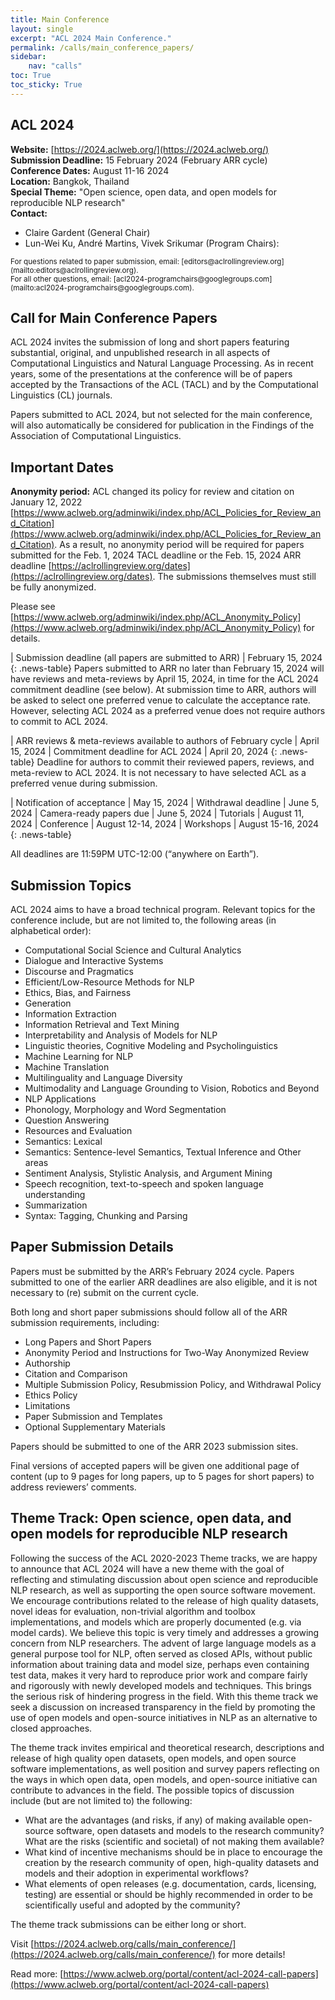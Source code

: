 ```yaml
---
title: Main Conference
layout: single
excerpt: "ACL 2024 Main Conference."
permalink: /calls/main_conference_papers/
sidebar: 
    nav: "calls"
toc: True
toc_sticky: True
---
```

## ACL 2024
**Website:** [https://2024.aclweb.org/](https://2024.aclweb.org/) <br>
**Submission Deadline:** 15 February 2024 (February ARR cycle) <br>
**Conference Dates:** August 11-16 2024 <br>
**Location:** Bangkok, Thailand <br>
**Special Theme:** "Open science, open data, and open models for reproducible NLP research" <br>
**Contact:**
- Claire Gardent (General Chair)
- Lun-Wei Ku, André Martins, Vivek Srikumar (Program Chairs):

<small>
For questions related to paper submission, email: [editors@aclrollingreview.org](mailto:editors@aclrollingreview.org). <br>
For all other questions, email: [acl2024-programchairs@googlegroups.com](mailto:acl2024-programchairs@googlegroups.com).
</small>

## Call for Main Conference Papers

ACL 2024 invites the submission of long and short papers featuring substantial, original, and unpublished research in all aspects of Computational Linguistics and Natural Language Processing. As in recent years, some of the presentations at the conference will be of papers accepted by the Transactions of the ACL (TACL) and by the Computational Linguistics
(CL) journals.

Papers submitted to ACL 2024, but not selected for the main conference, will also automatically be considered for publication in the Findings of the Association of Computational Linguistics.

## Important Dates

**Anonymity period:** ACL changed its policy for review and citation on January 12, 2022 [https://www.aclweb.org/adminwiki/index.php/ACL_Policies_for_Review_and_Citation](https://www.aclweb.org/adminwiki/index.php/ACL_Policies_for_Review_and_Citation).  As a result, no anonymity period will be required for papers submitted for the Feb. 1, 2024 TACL deadline or the Feb. 15, 2024 ARR deadline [https://aclrollingreview.org/dates](https://aclrollingreview.org/dates). The submissions themselves must still be fully anonymized.

Please see [https://www.aclweb.org/adminwiki/index.php/ACL_Anonymity_Policy](https://www.aclweb.org/adminwiki/index.php/ACL_Anonymity_Policy) for details.

<style>
.news-table { font-size: .9em; table-layout: fixed; text-align: left; }
.news-table tr td:nth-child(1) { font-weight: bold; width: 80em; }
.news-table { font-size: .9em; table-layout: fixed;}
/*.news-table tr td:nth-child(1) {font-weight: bold; width: 25em; }*/
.news-table tr td:nth-child(2) {width: 55em; }
</style>
| Submission deadline (all papers are submitted to ARR) | February 15, 2024
{: .news-table}
Papers submitted to ARR no later than February 15, 2024 will have reviews and meta-reviews by April 15, 2024, in time for the ACL 2024 commitment deadline (see below). At submission time to ARR, authors will be asked to select one preferred venue to calculate the acceptance rate. However, selecting ACL 2024 as a preferred venue does not require authors to commit to ACL 2024.
<style>
.news-table { font-size: .9em; table-layout: fixed; text-align: left; }
.news-table tr td:nth-child(1) { font-weight: bold; width: 42em; }
.news-table { font-size: .9em; table-layout: fixed;}
/*.news-table tr td:nth-child(1) {font-weight: bold; width: 25em; }*/
.news-table tr td:nth-child(2) {width: 55em; }
</style>
| ARR reviews & meta-reviews available to authors of February cycle | April 15, 2024 
| Commitment deadline for ACL 2024 | April 20, 2024
{: .news-table}
Deadline for authors to commit their reviewed papers, reviews, and meta-review to ACL 2024. It is not necessary to have selected ACL as a preferred venue during submission.
<style>
.news-table { font-size: .9em; table-layout: fixed; text-align: left; }
.news-table tr td:nth-child(1) { font-weight: bold; width: 42em; }
.news-table { font-size: .9em; table-layout: fixed;}
/*.news-table tr td:nth-child(1) {font-weight: bold; width: 25em; }*/
.news-table tr td:nth-child(2) {width: 55em; }
</style>
| Notification of acceptance | May 15, 2024
| Withdrawal deadline | June 5, 2024
| Camera-ready papers due | June 5, 2024
| Tutorials | August 11, 2024
| Conference | August 12-14, 2024
| Workshops | August 15-16, 2024
{: .news-table}

All deadlines are 11:59PM UTC-12:00 (“anywhere on Earth”).

## Submission Topics 

ACL 2024 aims to have a broad technical program. Relevant topics for the conference include, but are not limited to, the following areas (in alphabetical order):

- Computational Social Science and Cultural Analytics
- Dialogue and Interactive Systems
- Discourse and Pragmatics
- Efficient/Low-Resource Methods for NLP
- Ethics, Bias, and Fairness
- Generation
- Information Extraction
- Information Retrieval and Text Mining
- Interpretability and Analysis of Models for NLP
- Linguistic theories, Cognitive Modeling and Psycholinguistics
- Machine Learning for NLP
- Machine Translation
- Multilinguality and Language Diversity
- Multimodality and Language Grounding to Vision, Robotics and Beyond
- NLP Applications
- Phonology, Morphology and Word Segmentation
- Question Answering
- Resources and Evaluation
- Semantics: Lexical
- Semantics: Sentence-level Semantics, Textual Inference and Other areas
- Sentiment Analysis, Stylistic Analysis, and Argument Mining
- Speech recognition, text-to-speech and spoken language understanding
- Summarization
- Syntax: Tagging, Chunking and Parsing

## Paper Submission Details 

Papers must be submitted by the ARR’s February 2024 cycle. Papers submitted to one of the earlier ARR deadlines are also eligible, and it is not necessary to (re) submit on the current cycle.

Both long and short paper submissions should follow all of the ARR submission requirements, including:

- Long Papers and Short Papers
- Anonymity Period and Instructions for Two-Way Anonymized Review
- Authorship
- Citation and Comparison
- Multiple Submission Policy, Resubmission Policy, and Withdrawal Policy
- Ethics Policy
- Limitations
- Paper Submission and Templates
- Optional Supplementary Materials

Papers should be submitted to one of the ARR 2023 submission sites.

Final versions of accepted papers will be given one additional page of content (up to 9 pages for long papers, up to 5 pages for short papers) to address reviewers’ comments.

## Theme Track: Open science, open data, and open models for reproducible NLP research

Following the success of the ACL 2020-2023 Theme tracks, we are happy to announce that ACL 2024 will have a new theme with the goal of reflecting and stimulating discussion about open science and reproducible NLP research, as well as supporting the open source software movement. We encourage  contributions related to the release of high quality datasets, novel ideas for evaluation, non-trivial algorithm and toolbox implementations, and models which are properly documented (e.g. via model cards). We believe this topic is very timely and addresses a growing concern from NLP researchers. The advent of large language models as a general purpose tool for NLP, often served as closed APIs, without public information about training data and model size, perhaps even containing test data, makes it very hard to reproduce prior work and compare fairly and rigorously with newly developed models and techniques. This brings the serious risk of hindering progress in the field. With this theme track we seek a discussion on increased transparency in the field by promoting the use of open models and open-source initiatives in NLP as an alternative to closed approaches.

The theme track invites empirical and theoretical research, descriptions and release of high quality open datasets, open models, and open source software implementations, as well position and survey papers reflecting on the ways in which open data, open models, and open-source initiative can contribute to advances in the field. The possible topics of discussion include (but are not limited to) the following:

- What are the advantages (and risks, if any) of making available open-source software, open datasets and models to the research community? What are the risks (scientific and societal) of not making them available?
- What kind of incentive mechanisms should be in place to encourage the creation by the research community of open, high-quality datasets and models and their adoption in experimental workflows?
- What elements of open releases (e.g. documentation, cards, licensing, testing) are essential or should be highly recommended in order to be scientifically useful and adopted by the community?

The theme track submissions can be either long or short. 

Visit [https://2024.aclweb.org/calls/main_conference/](https://2024.aclweb.org/calls/main_conference/) for more details!

Read more: [https://www.aclweb.org/portal/content/acl-2024-call-papers](https://www.aclweb.org/portal/content/acl-2024-call-papers) 